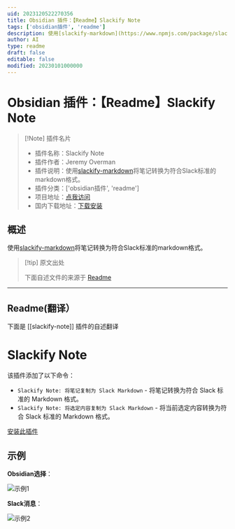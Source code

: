 ```yaml
---
uid: 2023120522270356
title: Obsidian 插件：【Readme】Slackify Note
tags: ['obsidian插件', 'readme']
description: 使用[slackify-markdown](https://www.npmjs.com/package/slackify-markdown)将笔记转换为符合Slack标准的markdown格式。
author: AI
type: readme
draft: false
editable: false
modified: 20230101000000
---
```


# Obsidian 插件：【Readme】Slackify Note

> [!Note] 插件名片
> - 插件名称：Slackify Note
> - 插件作者：Jeremy Overman
> - 插件说明：使用[slackify-markdown](https://www.npmjs.com/package/slackify-markdown)将笔记转换为符合Slack标准的markdown格式。
> - 插件分类：['obsidian插件', 'readme']
> - 项目地址：[点我访问](https://github.com/jeremyoverman/obsidian-slackify-note)
> - 国内下载地址：[下载安装](https://pkmer.cn/products/plugin/pluginMarket/?slackify-note)

## 概述

使用[slackify-markdown](https://www.npmjs.com/package/slackify-markdown)将笔记转换为符合Slack标准的markdown格式。



> [!tip] 原文出处
> 
>下面自述文件的来源于 [Readme](https://ghproxy.net/https://raw.githubusercontent.com/jeremyoverman/obsidian-slackify-note/main/README.md)
> 

---

## Readme(翻译）

下面是 [[slackify-note]] 插件的自述翻译


# Slackify Note

该插件添加了以下命令：
* `Slackify Note: 将笔记复制为 Slack Markdown` - 将笔记转换为符合 Slack 标准的 Markdown 格式。
* `Slackify Note: 将选定内容复制为 Slack Markdown` - 将当前选定内容转换为符合 Slack 标准的 Markdown 格式。

[安装此插件](https://obsidian.md/plugins?id=slackify-note)
## 示例

**Obsidian选择**：

![示例1](./example_1.png)

**Slack消息**：

![示例2](./example_2.png)



